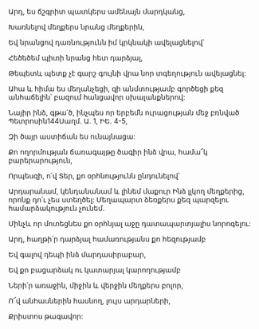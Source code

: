 Արդ, ես ճշգրիտ պատկերս ամենայն մարդկանց,

Խառնելով մեղքերս նրանց մեղքերին,

Եվ նրանցով դառնությունն իմ կրկնակի ավելացնելով՝

Հեծեծեմ պիտի նրանց հետ դարձյալ,

Թեպետև պետք չէ գարշ գույնի վրա նոր տգեղություն ավելացնել:

Ահա և հիմա ես մեղանչեցի, զի անմտությամբ գործեցի քեզ անհաճելին՝ բազում հանցավոր սխալանքներով:

Նայիր ինձ, գթա՛ծ, ինչպես որ երբեմն ուրացության մեջ բռնված Պետրոսին144Սաղմ. Ա. 1, ԻԵ. 4-5,

Զի ծայր աստիճան ես ունայնացա:

Քո ողորմության ճառագայթը ծագիր ինձ վրա, համա՜կ բարերարություն,

Որպեսզի, ո՛վ Տեր, քո օրհնությունն ընդունելով՝

Արդարանամ, կենդանանամ և լինեմ մաքուր Ինձ լլկող մեղքերից, որոնք դո՛ւ չես ստեղծել: Մեղապարտ ձեռքերս քեզ պարզելու համարձակություն չունեմ.

Մինչև որ մոտեցնես քո օրհնյալ աջը դատապարտյալիս նորոգելու:

Արդ, հաղթի՛ր դարձյալ համառությանս քո հեզությամբ

Եվ գալով դեպի ինձ մարդասիրաբար,

Եվ քո բացարձակ ու կատարյալ կարողությամբ

Ների՛ր առաջին, միջին և վերջին մեղքերս բոլոր,

Ո՜վ անհասներին հասնող, լույս արդարների,

Քրիստոս թագավոր: